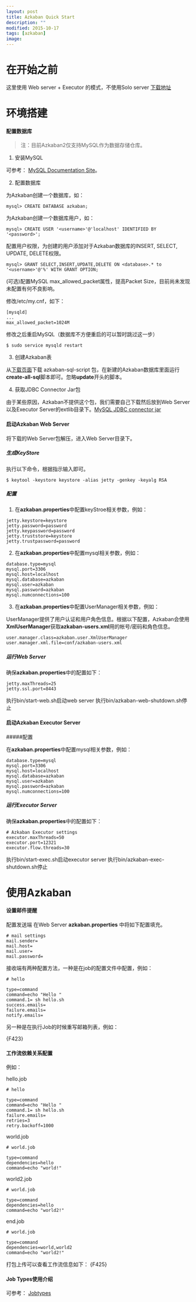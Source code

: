 ```yaml
---
layout: post
title: Azkaban Quick Start
description: ""
modified: 2015-10-17
tags: [azkaban]
image:
---
```


# 在开始之前

这里使用 Web server + Executor 的模式，不使用Solo server
[下载地址](http://azkaban.github.io/downloads.html)

# 环境搭建

#### 配置数据库

>注：目前Azkaban2仅支持MySQL作为数据存储仓库。

1. 安装MySQL

可参考： [MySQL Documentation Site](http://dev.mysql.com/doc/index.html)。

2. 配置数据库

为Azkaban创建一个数据库，如：
```
mysql> CREATE DATABASE azkaban;
```

为Azkaban创建一个数据库用户，如：
```
mysql> CREATE USER '<username>'@'localhost' IDENTIFIED BY '<password>';
```

配置用户权限，为创建的用户添加对于Azkaban数据库的INSERT, SELECT, UPDATE, DELETE权限。

```
mysql> GRANT SELECT,INSERT,UPDATE,DELETE ON <database>.* to '<username>'@'%' WITH GRANT OPTION;
```

(可选)配置MySQL max_allowed_packet属性，提高Packet Size，目前尚未发现未配置有何不良影响。

修改/etc/my.cnf，如下：

```
[mysqld]
...
max_allowed_packet=1024M
```

修改之后重启MySQL（数据库不方便重启的可以暂时跳过这一步）
```
$ sudo service mysqld restart
```

3. 创建Azkaban表

从[下载页面](http://azkaban.github.io/downloads.html)下载 azkaban-sql-script 包，在新建的Azkaban数据库里面运行**create-all-sql**脚本即可。忽略**update**开头的脚本。

4. 获取JDBC Connector Jar包

由于某些原因，Azkaban不提供这个包，我们需要自己下载然后放到Web Server以及Executor Server的extlib目录下。[MySQL JDBC connector jar](http://www.mysql.com/downloads/connector/j/)

#### 启动Azkaban Web Server

将下载的Web Server包解压，进入Web Server目录下。

##### 生成KeyStore

执行以下命令，根据指示输入即可。
```
$ keytool -keystore keystore -alias jetty -genkey -keyalg RSA
```

##### 配置

1. 在**azkaban.properties**中配置keyStroe相关参数，例如：

```
jetty.keystore=keystore
jetty.password=password
jetty.keypassword=password
jetty.truststore=keystore
jetty.trustpassword=password
```

2. 在**azkaban.properties**中配置mysql相关参数，例如：

```
database.type=mysql
mysql.port=3306
mysql.host=localhost
mysql.database=azkaban
mysql.user=azkaban
mysql.password=azkaban
mysql.numconnections=100
```

3. 在**azkaban.properties**中配置UserManager相关参数，例如：

UserManager提供了用户认证和用户角色信息。根据以下配置，Azkaban会使用**XmlUserManager**获取**azkaban-users.xml**用的帐号/密码和角色信息。
```
user.manager.class=azkaban.user.XmlUserManager
user.manager.xml.file=conf/azkaban-users.xml
```

##### 运行Web Server

确保**azkaban.properties**中的配置如下：

```
jetty.maxThreads=25
jetty.ssl.port=8443
```
执行bin/start-web.sh启动web server
执行bin/azkaban-web-shutdown.sh停止

#### 启动Azkaban Executor Server

#####配置

在**azkaban.properties**中配置mysql相关参数，例如：

```
database.type=mysql
mysql.port=3306
mysql.host=localhost
mysql.database=azkaban
mysql.user=azkaban
mysql.password=azkaban
mysql.numconnections=100
```

##### 运行Executor Server

确保**azkaban.properties**中的配置如下：

```
# Azkaban Executor settings
executor.maxThreads=50
executor.port=12321
executor.flow.threads=30
```
执行bin/start-exec.sh启动executor server
执行bin/azkaban-exec-shutdown.sh停止

# 使用Azkaban

#### 设置邮件提醒

配置发送端
在Web Server **azkaban.properties** 中将如下配置填充。 
```
# mail settings
mail.sender=
mail.host=
mail.user=
mail.password=
```

接收端有两种配置方法，一种是在job的配置文件中配置，例如：

```
# hello 

type=command
command=echo "Hello "
command.1= sh hello.sh
success.emails=
failure.emails=
notify.emails=
```

另一种是在执行Job的时候重写邮箱列表，例如：

{F423}

#### 工作流依赖关系配置

例如：

hello.job
```
# hello 

type=command
command=echo "Hello "
command.1= sh hello.sh
failure.emails=
retries=3
retry.backoff=1000
```
world.job
```
# world.job

type=command
dependencies=hello
command=echo "world!"
```

world2.job
```
# world.job

type=command
dependencies=hello
command=echo "world2!"
```

end.job
```
# world.job

type=command
dependencies=world,world2
command=echo "world2!"
```

打包上传可以查看工作流信息如下：
{F425}

#### Job Types使用介绍
可参考： [Jobtypes](http://azkaban.github.io/azkaban/docs/latest/#job-types)
